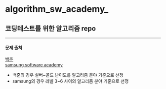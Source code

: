 # algorithm_sw_academy_
## 코딩테스트를 위한 알고리즘 repo  

*** 
#### 문제 출처 

[백준](https://www.acmicpc.net/ "백준")  
[samsung software academy](https://swexpertacademy.com/main/main.do#common_layer "삼성소프트웨어 아카데미")  

* 백준의 경우 실버~골드 난이도를 알고리즘 분야 기준으로 선정 
* samsung의 경우 레벨 3~6 사이의 알고리즘 분야 기준으로 선정    
